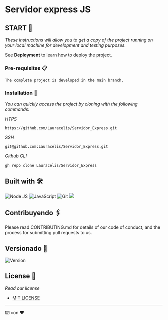 # Servidor express JS


## START 🚀

_These instructions will allow you to get a copy of the project running on your local machine for development and testing purposes._

See **Deployment** to learn how to deploy the project.


### Pre-requisites 📋

```
The complete project is developed in the main branch.
```

### Installation 🔧

_You can quickly access the project by cloning with the following commands:_

_HTPS_

```
https://github.com/Lauracelis/Servidor_Express.git
```

_SSH_

```
git@github.com:Lauracelis/Servidor_Express.git
```
_Github CLI_

```
gh repo clone Lauracelis/Servidor_Express
```

## Built with 🛠️

![Node JS](https://img.shields.io/badge/Node.js-43853D?style=for-the-badge&logo=node.js&logoColor=white)
![JavaScript](https://img.shields.io/badge/javascript-%23323330.svg?style=for-the-badge&logo=javascript&logoColor=%23F7DF1E)
![Git](https://img.shields.io/badge/git-%23F05033.svg?style=for-the-badge&logo=git&logoColor=white)
![](https://img.shields.io/badge/Express.js-404D59?style=for-the-badge)

## Contribuyendo 🖇️

Please read CONTRIBUTING.md for details of our code of conduct, and the process for submitting pull requests to us.


## Versionado 📌

![Version](https://badge.fury.io/gh/tterb%2FHyde.svg)


## License 📄
_Read our license_

- [MIT LICENSE](https://license.md/licenses/mit-license/)



---
⌨️ con ❤️

